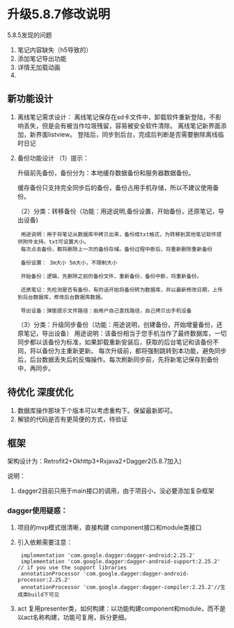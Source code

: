 
# 升级5.8.7修改说明
5.8.5发现的问题
1. 笔记内容缺失（h5导致的）
2. 添加笔记导出功能
3. 详情无加载动画
4. 


## 新功能设计

1. 离线笔记需求设计：
    离线笔记保存在sd卡文件中，卸载软件重新登陆，不影响丢失，但是会有被当作垃圾残留，容易被安全软件清除。
    离线笔记新界面添加，新界面listview。
    登陆后，同步到后台，完成后判断是否需要删除离线临时日记

2. 备份功能设计
    （1）提示：
    
    升级前先备份，备份分为：本地缓存数据备份和服务器数据备份。
    
    缓存备份只支持完全同步后的备份，备份占用手机存储，所以不建议使用备份。
    
    （2）分类：转移备份（功能：用途说明,备份设置，开始备份，还原笔记，导出设备)
    
        用途说明：用于将笔记从数据库中拷贝出来，备份成txt格式，为转移到其他笔记软件提供附件支持。txt可设置大小。
        每次点击备份，都将删除上一次的备份存储。备份过程中断后，将重新删除重新备份
        
        备份设置： 3m大小 5m大小，不限制大小
        
        开始备份：逻辑，先删除之前的备份文件，重新备份，备份中断，将重新备份。
        
        还原笔记：先检测是否有备份，有的话开始将备份转为数据库，并以最新修改日期，上传到后台数据库，修改后台数据库数据。
        
        导出设备：弹窗提示文件路径：由用户自己查找路径，自己拷贝出手机设备
        
    （3）分类：升级同步备份（功能：用途说明，创建备份，开始增量备份，还原笔记，导出设备）
        用途说明：该备份相当于您手机当作了最终数据库，一切同步都以该备份为标准，如果卸载重新安装后，获取的后台笔记和该备份不同，将以备份为主重新更新。
        每次升级前，都将强制跳转到本功能，避免同步后，后台数据丢失后的反悔操作。每次刷新同步前，先将新笔记保存到备份中，再同步。
      
## 待优化 深度优化

1. 数据库操作那块下个版本可以考虑重构下。保留最新即可。
2. 解锁的代码是否有更简便的方式，待验证


## 框架

架构设计为：Retrofit2+Okhttp3+Rxjava2+Dagger2(5.8.7加入)

说明：

1. dagger2目前只用于main接口的调用，由于项目小，没必要添加复杂框架

### dagger使用疑惑：
1. 项目的mvp模式很清晰，直接构建 component接口和module类接口
2. 引入依赖需要注意：
    
    
        implementation 'com.google.dagger:dagger-android:2.25.2'
        implementation 'com.google.dagger:dagger-android-support:2.25.2' // if you use the support libraries
        annotationProcessor 'com.google.dagger:dagger-android-processor:2.25.2'
        annotationProcessor 'com.google.dagger:dagger-compiler:2.25.2'//生成类build下可见
3. act 复用presenter类，如何构建：以功能构建component和module，而不是以act名称构建，功能可复用，拆分更细。       
    




